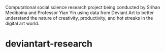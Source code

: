 Computational social science research project being conducted by Srihan Mediboina and Professor Yian Yin using data from Deviant Art to better understand the nature of creativity, productivity, and hot streaks in the digital art world.
# deviantart-research
